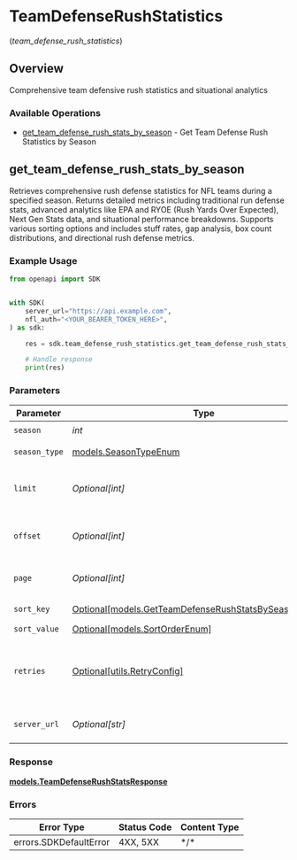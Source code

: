 # TeamDefenseRushStatistics
(*team_defense_rush_statistics*)

## Overview

Comprehensive team defensive rush statistics and situational analytics

### Available Operations

* [get_team_defense_rush_stats_by_season](#get_team_defense_rush_stats_by_season) - Get Team Defense Rush Statistics by Season

## get_team_defense_rush_stats_by_season

Retrieves comprehensive rush defense statistics for NFL teams during a specified season.
Returns detailed metrics including traditional run defense stats, advanced analytics like EPA
and RYOE (Rush Yards Over Expected), Next Gen Stats data, and situational performance
breakdowns. Supports various sorting options and includes stuff rates, gap analysis,
box count distributions, and directional rush defense metrics.


### Example Usage

<!-- UsageSnippet language="python" operationID="getTeamDefenseRushStatsBySeason" method="get" path="/api/secured/stats/team-defense/rush/season" -->
```python
from openapi import SDK


with SDK(
    server_url="https://api.example.com",
    nfl_auth="<YOUR_BEARER_TOKEN_HERE>",
) as sdk:

    res = sdk.team_defense_rush_statistics.get_team_defense_rush_stats_by_season(season=2025, season_type="REG", limit=35, offset=0, page=1, sort_key="rushYpg", sort_value="DESC")

    # Handle response
    print(res)

```

### Parameters

| Parameter                                                                                                         | Type                                                                                                              | Required                                                                                                          | Description                                                                                                       | Example                                                                                                           |
| ----------------------------------------------------------------------------------------------------------------- | ----------------------------------------------------------------------------------------------------------------- | ----------------------------------------------------------------------------------------------------------------- | ----------------------------------------------------------------------------------------------------------------- | ----------------------------------------------------------------------------------------------------------------- |
| `season`                                                                                                          | *int*                                                                                                             | :heavy_check_mark:                                                                                                | Season year                                                                                                       | 2025                                                                                                              |
| `season_type`                                                                                                     | [models.SeasonTypeEnum](../../models/seasontypeenum.md)                                                           | :heavy_check_mark:                                                                                                | Type of season                                                                                                    | REG                                                                                                               |
| `limit`                                                                                                           | *Optional[int]*                                                                                                   | :heavy_minus_sign:                                                                                                | Maximum number of teams to return                                                                                 | 35                                                                                                                |
| `offset`                                                                                                          | *Optional[int]*                                                                                                   | :heavy_minus_sign:                                                                                                | Number of records to skip for pagination                                                                          | 0                                                                                                                 |
| `page`                                                                                                            | *Optional[int]*                                                                                                   | :heavy_minus_sign:                                                                                                | Page number for pagination                                                                                        | 1                                                                                                                 |
| `sort_key`                                                                                                        | [Optional[models.GetTeamDefenseRushStatsBySeasonSortKey]](../../models/getteamdefenserushstatsbyseasonsortkey.md) | :heavy_minus_sign:                                                                                                | Field to sort by                                                                                                  | rushYpg                                                                                                           |
| `sort_value`                                                                                                      | [Optional[models.SortOrderEnum]](../../models/sortorderenum.md)                                                   | :heavy_minus_sign:                                                                                                | Sort direction                                                                                                    | DESC                                                                                                              |
| `retries`                                                                                                         | [Optional[utils.RetryConfig]](../../models/utils/retryconfig.md)                                                  | :heavy_minus_sign:                                                                                                | Configuration to override the default retry behavior of the client.                                               |                                                                                                                   |
| `server_url`                                                                                                      | *Optional[str]*                                                                                                   | :heavy_minus_sign:                                                                                                | An optional server URL to use.                                                                                    | http://localhost:8080                                                                                             |

### Response

**[models.TeamDefenseRushStatsResponse](../../models/teamdefenserushstatsresponse.md)**

### Errors

| Error Type             | Status Code            | Content Type           |
| ---------------------- | ---------------------- | ---------------------- |
| errors.SDKDefaultError | 4XX, 5XX               | \*/\*                  |